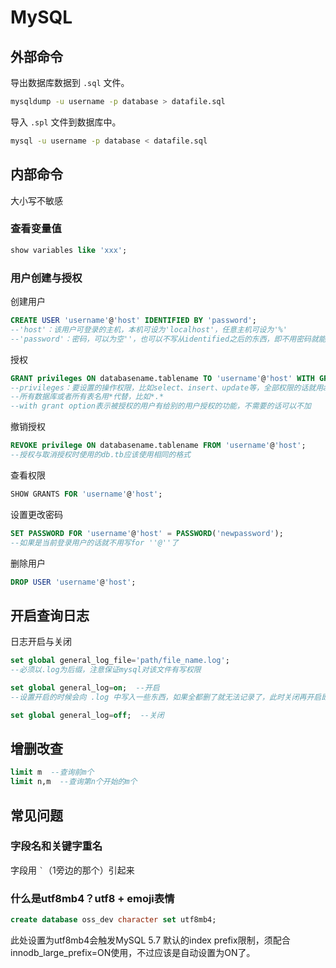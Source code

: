 # MySQL

## 外部命令

导出数据库数据到 `.sql` 文件。

```sh
mysqldump -u username -p database > datafile.sql
```

导入 `.spl` 文件到数据库中。

```sh
mysql -u username -p database < datafile.sql
```

## 内部命令

大小写不敏感

### 查看变量值

```sql
show variables like 'xxx';
```

### 用户创建与授权

创建用户

```sql
CREATE USER 'username'@'host' IDENTIFIED BY 'password';
--'host'：该用户可登录的主机，本机可设为'localhost'，任意主机可设为'%'
--'password'：密码，可以为空''，也可以不写从identified之后的东西，即不用密码就能登录数据库
```

授权

```sql
GRANT privileges ON databasename.tablename TO 'username'@'host' WITH GRANT OPTION;
--privileges：要设置的操作权限，比如select、insert、update等，全部权限的话就用all
--所有数据库或者所有表名用*代替，比如*.*
--with grant option表示被授权的用户有给别的用户授权的功能，不需要的话可以不加
```

撤销授权

```sql
REVOKE privilege ON databasename.tablename FROM 'username'@'host';
--授权与取消授权时使用的db.tb应该使用相同的格式
```

查看权限

```sql
SHOW GRANTS FOR 'username'@'host';
```

设置更改密码

```sql
SET PASSWORD FOR 'username'@'host' = PASSWORD('newpassword');
--如果是当前登录用户的话就不用写for ''@''了
```

删除用户

```sql
DROP USER 'username'@'host';
```

## 开启查询日志

日志开启与关闭

```sql
set global general_log_file='path/file_name.log';
--必须以.log为后缀，注意保证mysql对该文件有写权限

set global general_log=on;  --开启
--设置开启的时候会向 .log 中写入一些东西，如果全都删了就无法记录了，此时关闭再开启即可

set global general_log=off;  --关闭
```

## 增删改查

```sql
limit m  --查询前m个
limit n,m  --查询第n个开始的m个
```

## 常见问题

### 字段名和关键字重名

字段用  ``` ` ```（1旁边的那个）引起来

### 什么是utf8mb4？utf8 + emoji表情

```sql
create database oss_dev character set utf8mb4;
```

此处设置为utf8mb4会触发MySQL 5.7 默认的index prefix限制，须配合innodb_large_prefix=ON使用，不过应该是自动设置为ON了。